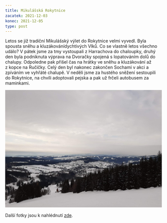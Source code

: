 ```yaml
---
title: Mikulášská Rokytnice
zacatek: 2021-12-03
konec: 2021-12-05
type: post
---
```

Letos se již tradiční Mikulášský výlet do Rokytnice velmi vyvedl. Byla spousta sněhu a kluzákovánídychtivých Vlků. Co se vlastně letos všechno událo? V pátek jsme za tmy vystoupali z Harrachova do chaloupky, druhý den byla podniknuta výprava na Dvoračky spojená s lopatováním dolů do chalupy. Odpoledne pak přišel čas na hrátky ve sněhu a kluzákování až z kopce na Ručičky. Celý den byl nakonec zakončen Sochami v akci a zpíváním ve vyhřáté chalupě. V neděli jsme za hustého sněžení sestoupili do Rokytnice, na chvíli adoptovali pejska a pak už frčeli autobusem za maminkami. 

![](20211204_105930.jpg)

Další fotky jsou k nahlédnutí [zde](https://eu.zonerama.com/vlci-keblany/1303470?secret=R29V8G02MMYv0gPl94klH1g49&count=46).
